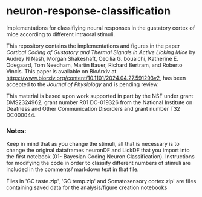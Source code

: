 # neuron-response-classification
Implementations for classifiying neural responses in the gustatory cortex of mice according to different intraoral stimuli.

This repository contains the implementations and figures in the paper _Cortical Coding of Gustatory and Thermal Signals in Active Licking Mice_ by Audrey N Nash, Morgan Shakeshaft, Cecilia G. bouaichi, Katherine E. Odegaard, Tom Needham, Martin Bauer, Richard Bertram, and Roberto Vincis. This paper is available on BioArxiv at https://www.biorxiv.org/content/10.1101/2024.04.27.591293v2, has been accepted to the _Journal of Physiology_ and is pending review.

This material is based upon work supported in part by the NSF under grant DMS2324962, grant number R01 DC-019326 from the National Institute on Deafness and Other Communication Disorders and grant number T32 DC000044.



### Notes:
Keep in mind that as you change the stimuli, all that is necessary is to change the original dataframes neuronDF and LickDF that you import into the first notebook (01- Bayesian Coding Neuron Classification). Instructions for modifying the code in order to classify different numbers of stimuli are included in the comments/ markdown text in that file.

Files in 'GC taste.zip', 'GC temp.zip' and Somatosensory cortex.zip' are files containing saved data for the analysis/figure creation notebooks
